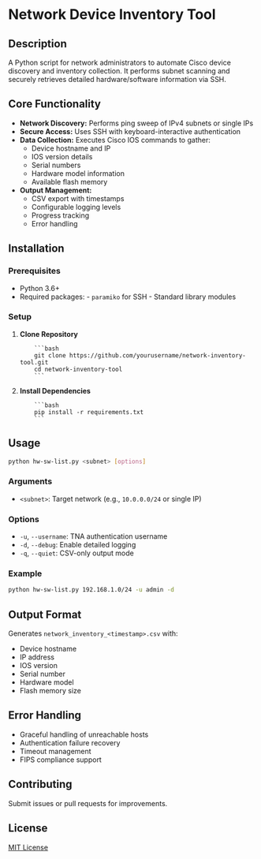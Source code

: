 # Network Device Inventory Tool

## Description

A Python script for network administrators to automate Cisco device discovery and inventory collection. It performs subnet scanning and securely retrieves detailed hardware/software information via SSH.

## Core Functionality

- **Network Discovery:** Performs ping sweep of IPv4 subnets or single IPs
- **Secure Access:** Uses SSH with keyboard-interactive authentication
- **Data Collection:** Executes Cisco IOS commands to gather:
     - Device hostname and IP
     - IOS version details
     - Serial numbers
     - Hardware model information
     - Available flash memory
- **Output Management:**
     - CSV export with timestamps
     - Configurable logging levels
     - Progress tracking
     - Error handling

## Installation

### Prerequisites

- Python 3.6+
- Required packages:
          - `paramiko` for SSH
          - Standard library modules

### Setup

1. **Clone Repository**

           ```bash
           git clone https://github.com/yourusername/network-inventory-tool.git
           cd network-inventory-tool
           ```

2. **Install Dependencies**

           ```bash
           pip install -r requirements.txt
           ```

## Usage

```bash
python hw-sw-list.py <subnet> [options]
```

### Arguments

- `<subnet>`: Target network (e.g., `10.0.0.0/24` or single IP)

### Options

- `-u`, `--username`: TNA authentication username
- `-d`, `--debug`: Enable detailed logging
- `-q`, `--quiet`: CSV-only output mode

### Example

```bash
python hw-sw-list.py 192.168.1.0/24 -u admin -d
```

## Output Format

Generates `network_inventory_<timestamp>.csv` with:

- Device hostname
- IP address
- IOS version
- Serial number
- Hardware model
- Flash memory size

## Error Handling

- Graceful handling of unreachable hosts
- Authentication failure recovery
- Timeout management
- FIPS compliance support

## Contributing

Submit issues or pull requests for improvements.

## License

[MIT License](LICENSE)
```